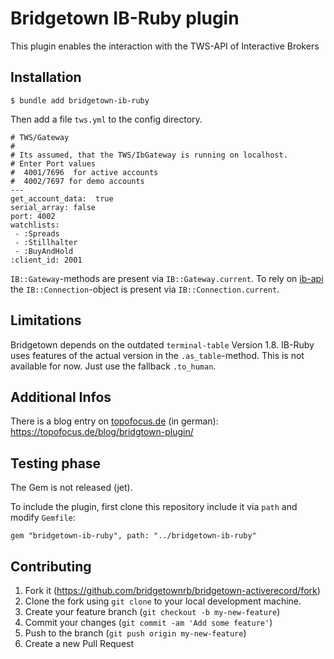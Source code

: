 # Bridgetown IB-Ruby  plugin

This plugin enables the interaction with the TWS-API of Interactive Brokers

## Installation

```
$ bundle add bridgetown-ib-ruby
```

Then add a file `tws.yml` to the config directory.

```
# TWS/Gateway
#
# Its assumed, that the TWS/IbGateway is running on localhost.
# Enter Port values 
#  4001/7696  for active accounts
#  4002/7697 for demo accounts
---
get_account_data:  true
serial_array: false
port: 4002
watchlists: 
 - :Spreads
 - :Stillhalter
 - :BuyAndHold 
:client_id: 2001

```


`IB::Gateway`-methods are present via `IB::Gateway.current`.
To rely on [ib-api](https://github.com/ib-ruby/ib-api) the `IB::Connection`-object is present via `IB::Connection.current`.  

## Limitations

Bridgetown depends on the outdated `terminal-table` Version 1.8. IB-Ruby uses features of 
the actual version in the `.as_table`-method. This is not available for now. Just use the 
fallback `.to_human`.

## Additional Infos
There is a blog entry on [topofocus.de](https://topofocus.de) (in german):  https://topofocus.de/blog/bridgtown-plugin/

## Testing phase

The Gem is not released (jet).

To include the plugin, first clone this repository include it via `path` and    
modify `Gemfile`:
```
gem "bridgetown-ib-ruby", path: "../bridgetown-ib-ruby"
```

## Contributing

1. Fork it (https://github.com/bridgetownrb/bridgetown-activerecord/fork)
2. Clone the fork using `git clone` to your local development machine.
3. Create your feature branch (`git checkout -b my-new-feature`)
4. Commit your changes (`git commit -am 'Add some feature'`)
5. Push to the branch (`git push origin my-new-feature`)
6. Create a new Pull Request
